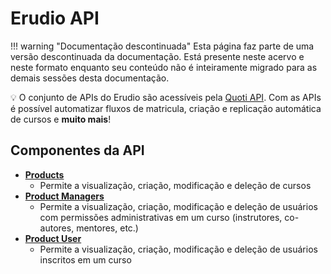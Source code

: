 # Erudio API

!!! warning "Documentação descontinuada"
    Esta página faz parte de uma versão descontinuada da documentação. Está presente neste acervo e neste formato enquanto seu conteúdo não é inteiramente migrado para as demais sessões desta documentação.






💡 O conjunto de APIs do Erudio são acessíveis pela [Quoti API](../../Quoti%20API%20-%20Swagger%20a345fb4186674b4f844d9542b59d7fd6.md). Com as APIs é possível automatizar fluxos de matricula, criação e replicação automática de cursos e **muito mais**!



## Componentes da API

- **[Products](https://api.quoti.cloud/api-explorer/#/Product)**
    - Permite a visualização, criação, modificação e deleção de cursos
- **[Product Managers](https://api.quoti.cloud/api-explorer/#/Product%20Managers)**
    - Permite a visualização, criação, modificação e deleção de usuários com permissões administrativas em um curso (instrutores, co-autores, mentores, etc.)
- **[Product User](https://api.quoti.cloud/api-explorer/#/ProductUser)**
    - Permite a visualização, criação, modificação e deleção de usuários inscritos em um curso
